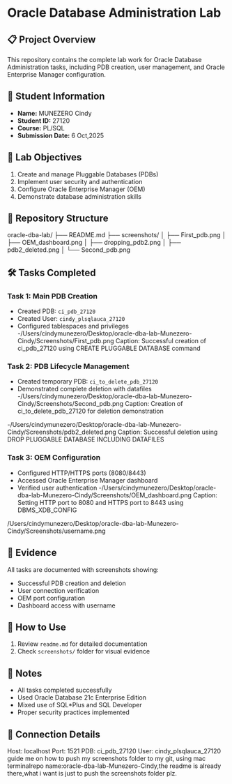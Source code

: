# Oracle Database Administration Lab

## 📋 Project Overview
This repository contains the complete lab work for Oracle Database Administration tasks, including PDB creation, user management, and Oracle Enterprise Manager configuration.

## 👤 Student Information
- **Name:** MUNEZERO  Cindy
- **Student ID:** 27120
- **Course:** PL/SQL 
- **Submission Date:** 6 Oct,2025

## 🎯 Lab Objectives
1. Create and manage Pluggable Databases (PDBs)
2. Implement user security and authentication
3. Configure Oracle Enterprise Manager (OEM)
4. Demonstrate database administration skills

## 📂 Repository Structure
oracle-dba-lab/
├── README.md
├── screenshots/
│ ├── First_pdb.png
│ ├── OEM_dashboard.png
│ ├── dropping_pdb2.png
│ ├── pdb2_deleted.png
│ └── Second_pdb.png


## 🛠️ Tasks Completed

### Task 1: Main PDB Creation
- Created PDB: `ci_pdb_27120`
- Created User: `cindy_plsqlauca_27120`
- Configured tablespaces and privileges
-/Users/cindymunezero/Desktop/oracle-dba-lab-Munezero-Cindy/Screenshots/First_pdb.png
Caption: Successful creation of ci_pdb_27120 using CREATE PLUGGABLE DATABASE command

### Task 2: PDB Lifecycle Management
- Created temporary PDB: `ci_to_delete_pdb_27120`
- Demonstrated complete deletion with datafiles
-/Users/cindymunezero/Desktop/oracle-dba-lab-Munezero-Cindy/Screenshots/Second_pdb.png
Caption: Creation of ci_to_delete_pdb_27120 for deletion demonstration

-/Users/cindymunezero/Desktop/oracle-dba-lab-Munezero-Cindy/Screenshots/pdb2_deleted.png
Caption: Successful deletion using DROP PLUGGABLE DATABASE INCLUDING DATAFILES

### Task 3: OEM Configuration
- Configured HTTP/HTTPS ports (8080/8443)
- Accessed Oracle Enterprise Manager dashboard
- Verified user authentication
-/Users/cindymunezero/Desktop/oracle-dba-lab-Munezero-Cindy/Screenshots/OEM_dashboard.png
Caption: Setting HTTP port to 8080 and HTTPS port to 8443 using DBMS_XDB_CONFIG

/Users/cindymunezero/Desktop/oracle-dba-lab-Munezero-Cindy/Screenshots/username.png

## 📸 Evidence
All tasks are documented with screenshots showing:
- Successful PDB creation and deletion
- User connection verification
- OEM port configuration
- Dashboard access with username

## 🚀 How to Use
1. Review `readme.md` for detailed documentation
2. Check `screenshots/` folder for visual evidence


## 📝 Notes
- All tasks completed successfully
- Used Oracle Database 21c Enterprise Edition
- Mixed use of SQL*Plus and SQL Developer
- Proper security practices implemented

## 🔗 Connection Details
Host: localhost
Port: 1521
PDB: ci_pdb_27120
User: cindy_plsqlauca_27120
guide me on how to push my screenshots folder to my git, using mac terminalrepo name:oracle-dba-lab-Munezero-Cindy,the readme is already there,what i want is just to push the screenshots folder plz.
